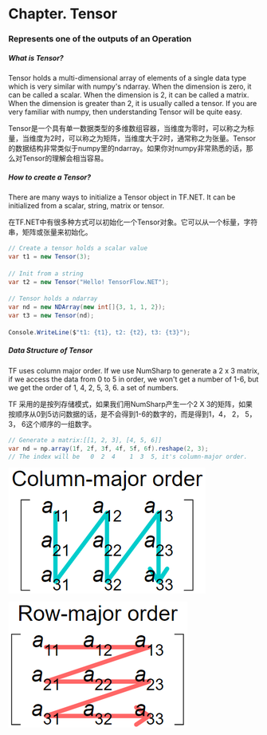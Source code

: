 # Chapter. Tensor

### Represents one of the outputs of an Operation



##### What is Tensor?

Tensor holds a multi-dimensional array of elements of a single data type which is very similar with numpy's ndarray. When the dimension is zero, it can be called a scalar. When the dimension is 2, it can be called a matrix. When the dimension is greater than 2, it is usually called a tensor. If you are very familiar with numpy, then understanding Tensor will be quite easy.

Tensor是一个具有单一数据类型的多维数组容器，当维度为零时，可以称之为标量，当维度为2时，可以称之为矩阵，当维度大于2时，通常称之为张量。Tensor的数据结构非常类似于numpy里的ndarray。如果你对numpy非常熟悉的话，那么对Tensor的理解会相当容易。



##### How to create a Tensor?

There are many ways to initialize a Tensor object in TF.NET. It can be initialized from a scalar, string, matrix or tensor.

在TF.NET中有很多种方式可以初始化一个Tensor对象。它可以从一个标量，字符串，矩阵或张量来初始化。

```csharp
// Create a tensor holds a scalar value
var t1 = new Tensor(3);

// Init from a string
var t2 = new Tensor("Hello! TensorFlow.NET");

// Tensor holds a ndarray
var nd = new NDArray(new int[]{3, 1, 1, 2});
var t3 = new Tensor(nd);

Console.WriteLine($"t1: {t1}, t2: {t2}, t3: {t3}");
```



##### Data Structure of Tensor





TF uses column major order. If we use NumSharp to generate a 2 x 3 matrix, if we access the data from 0 to 5 in order, we won't get a number of 1-6, but we get the order of 1, 4, 2, 5, 3, 6. a set of numbers.

TF 采用的是按列存储模式，如果我们用NumSharp产生一个2 X 3的矩阵，如果按顺序从0到5访问数据的话，是不会得到1-6的数字的，而是得到1，4， 2， 5， 3， 6这个顺序的一组数字。

```cs
// Generate a matrix:[[1, 2, 3], [4, 5, 6]]
var nd = np.array(1f, 2f, 3f, 4f, 5f, 6f).reshape(2, 3);
// The index will be   0  2  4    1  3  5, it's column-major order.
```



![column-major order](_static/column-major-order.png)

![row-major order](_static/row-major-order.png)
